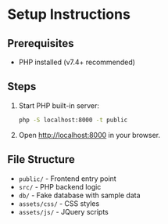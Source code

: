 # Setup Instructions

## Prerequisites
- PHP installed (v7.4+ recommended)

## Steps
1. Start PHP built-in server:
   ```bash
   php -S localhost:8000 -t public
   ```
2. Open [http://localhost:8000](http://localhost:8000) in your browser.

## File Structure
- `public/` - Frontend entry point
- `src/` - PHP backend logic
- `db/` - Fake database with sample data
- `assets/css/` - CSS styles
- `assets/js/` - JQuery scripts
